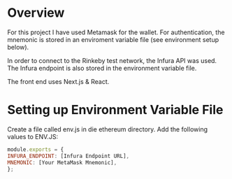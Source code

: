 # Overview

For this project I have used Metamask for the wallet. For authentication, the mnemonic is stored in an enviroment variable file (see environment setup below).

In order to connect to the Rinkeby test network, the Infura API was used. The Infura endpoint is also stored in the environment variable file.

The front end uses Next.js & React.

# Setting up Environment Variable File

Create a file called env.js in die ethereum directory.
Add the following values to ENV.JS:

```javascript
module.exports = {
INFURA_ENDPOINT: [Infura Endpoint URL],
MNEMONIC: [Your MetaMask Mnemonic],
};
```
